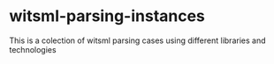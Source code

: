 # witsml-parsing-instances

This is a colection of witsml parsing cases using different libraries and technologies
